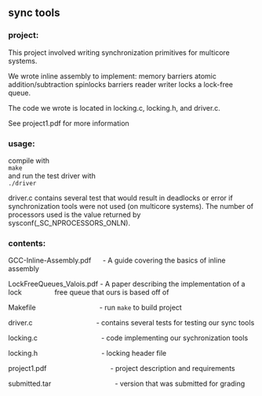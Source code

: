 ## sync tools

### project:

This project involved writing synchronization primitives for multicore systems.

We wrote inline assembly to implement:
	memory barriers
        atomic addition/subtraction
        spinlocks
        barriers
        reader writer locks
        a lock-free queue. 

The code we wrote is located in locking.c, locking.h, and driver.c. 

See project1.pdf for more information
  
### usage:

compile with  
`make`  
and run the test driver with  
`./driver`  
  
driver.c contains several test that would result in deadlocks or error if
synchronization tools were not used (on multicore systems). The number of
processors used is the value returned by sysconf(_SC_NPROCESSORS_ONLN).
  
### contents:

GCC-Inline-Assembly.pdf&nbsp; &nbsp; &nbsp; - A guide covering the basics of inline assembly

LockFreeQueues_Valois.pdf&nbsp;- A paper describing the implementation of a lock
&nbsp; &nbsp; &nbsp; &nbsp; &nbsp; &nbsp; &nbsp; &nbsp; free queue that ours is based off of

Makefile &nbsp; &nbsp; &nbsp; &nbsp; &nbsp; &nbsp; &nbsp; &nbsp; &nbsp; &nbsp; &nbsp; &nbsp; &nbsp; &nbsp; &nbsp; &nbsp; - run `make` to build project

driver.c &nbsp; &nbsp; &nbsp; &nbsp; &nbsp; &nbsp; &nbsp; &nbsp; &nbsp; &nbsp; &nbsp; &nbsp; &nbsp; &nbsp; &nbsp; &nbsp; - contains several tests for testing our sync tools

locking.c &nbsp; &nbsp; &nbsp; &nbsp; &nbsp; &nbsp; &nbsp; &nbsp; &nbsp; &nbsp; &nbsp; &nbsp; &nbsp; &nbsp; &nbsp; &nbsp; - code implementing our sychronization tools

locking.h &nbsp; &nbsp; &nbsp; &nbsp; &nbsp; &nbsp; &nbsp; &nbsp; &nbsp; &nbsp; &nbsp; &nbsp; &nbsp; &nbsp; &nbsp; &nbsp; - locking header file

project1.pdf &nbsp; &nbsp; &nbsp; &nbsp; &nbsp; &nbsp; &nbsp; &nbsp; &nbsp; &nbsp; &nbsp; &nbsp; &nbsp; &nbsp; &nbsp; &nbsp; - project description and requirements

submitted.tar &nbsp; &nbsp; &nbsp; &nbsp; &nbsp; &nbsp; &nbsp; &nbsp; &nbsp; &nbsp; &nbsp; &nbsp; &nbsp; &nbsp; &nbsp; &nbsp; - version that was submitted for grading
